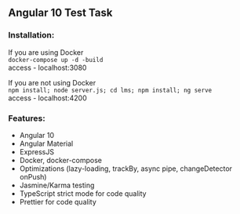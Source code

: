 ## Angular 10 Test Task
### Installation:
If you are using Docker  
```docker-compose up -d -build```  
access - localhost:3080  

If you are not using Docker  
```npm install; node server.js; cd lms; npm install; ng serve```  
access - localhost:4200  

### Features:

- Angular 10
- Angular Material
- ExpressJS
- Docker, docker-compose
- Optimizations (lazy-loading, trackBy, async pipe, changeDetector onPush)
- Jasmine/Karma testing
- TypeScript strict mode for code quality
- Prettier for code quality
